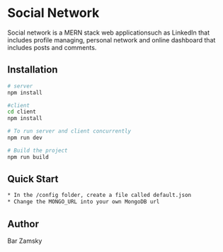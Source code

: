 # Social Network
Social network is a MERN stack web applicationsuch as LinkedIn that includes profile managing, personal network and online dashboard that includes posts and comments.

## Installation

```bash
# server
npm install

#client
cd client
npm install

# To run server and client concurrently
npm run dev

# Build the project
npm run build
```

## Quick Start
```bash
* In the /config folder, create a file called default.json
* Change the MONGO_URL into your own MongoDB url
```

## Author
Bar Zamsky